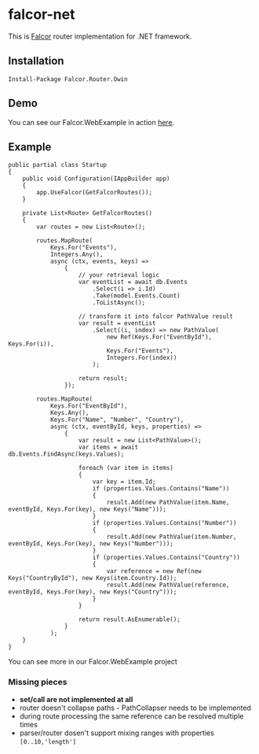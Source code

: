 # falcor-net

This is <a href="http://netflix.github.io/falcor/" target="_blank">Falcor</a> router implementation for .NET framework.

## Installation
```
Install-Package Falcor.Router.Owin
```

## Demo
You can see our Falcor.WebExample in action <a href="http://falcor-net.azurewebsites.net/" target="_blank">here</a>.

## Example

``` CSharp
public partial class Startup
{
    public void Configuration(IAppBuilder app)
    {
        app.UseFalcor(GetFalcorRoutes());
    }
    
    private List<Route> GetFalcorRoutes() 
    {
        var routes = new List<Route>();
        
        routes.MapRoute(
            Keys.For("Events"),
            Integers.Any(),
            async (ctx, events, keys) => 
                {
                	// your retrieval logic
                	var eventList = await db.Events
                        .Select(i => i.Id)
                        .Take(model.Events.Count)
                        .ToListAsync();
                		
                	// transform it into falcor PathValue result
                    var result = eventList
                        .Select((i, index) => new PathValue(
                            new Ref(Keys.For("EventById"), Keys.For(i)),
                        	Keys.For("Events"), 
                        	Integers.For(index))
                        );
        
                    return result;
                });
        
        routes.MapRoute(
            Keys.For("EventById"),
            Keys.Any(),
            Keys.For("Name", "Number", "Country"),
            async (ctx, eventById, keys, properties) => 
                {
                    var result = new List<PathValue>();
                    var items = await db.Events.FindAsync(keys.Values);
                        
                    foreach (var item in items)
                    {
                		var key = item.Id;
                        if (properties.Values.Contains("Name"))
                        {
                            result.Add(new PathValue(item.Name, eventById, Keys.For(key), new Keys("Name")));
                        }
                        if (properties.Values.Contains("Number"))
                        {
                            result.Add(new PathValue(item.Number, eventById, Keys.For(key), new Keys("Number")));
                        }
                        if (properties.Values.Contains("Country"))
                        {
                            var reference = new Ref(new Keys("CountryById"), new Keys(item.Country.Id));
                            result.Add(new PathValue(reference, eventById, Keys.For(key), new Keys("Country")));
                        }
                    }
        
                    return result.AsEnumerable();
                }
            );
    }
}
```
You can see more in our Falcor.WebExample project

### Missing pieces

* __set/call are not implemented at all__
* router doesn't collapse paths - PathCollapser needs to be implemented
* during route processing the same reference can be resolved multiple times
* parser/router dosen't support mixing ranges with properties `[0..10,'length']`
